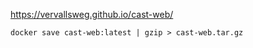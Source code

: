 https://vervallsweg.github.io/cast-web/

```
docker save cast-web:latest | gzip > cast-web.tar.gz
```